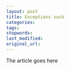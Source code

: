 ```yaml
---
layout: post
title: Exceptions suck
categories:
tags:
stopwords:
last_modified:
original_url: 
---
```


The article goes here

